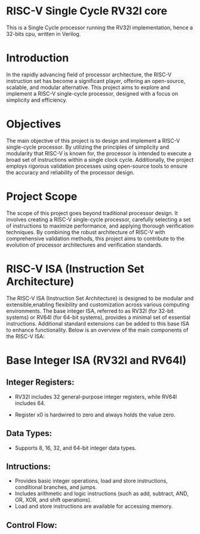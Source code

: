 # RISC-V Single Cycle RV32I core

This is a Single Cycle processor running the RV32I implementation, hence a 32-bits cpu, written in Verilog.

# Introduction

In the rapidly advancing field of processor architecture, the RISC-V instruction set has become a significant player, offering an open-source, scalable, and modular alternative. This project aims to explore and implement a RISC-V single-cycle processor, designed with a focus on simplicity and efficiency.

# Objectives

The main objective of this project is to design and implement a RISC-V single-cycle processor. By utilizing the principles of simplicity and modularity that RISC-V is known for, the processor is intended to execute a broad set of instructions within a single clock cycle. Additionally, the project employs rigorous validation processes using open-source tools to ensure the accuracy and reliability of the processor design.

# Project Scope

The scope of this project goes beyond traditional processor design. It involves creating a RISC-V single-cycle processor, carefully selecting a set of instructions to maximize performance, and applying thorough verification techniques. By combining the robust architecture of RISC-V with comprehensive validation methods, this project aims to contribute to the evolution of processor architectures and verification standards.

# RISC-V ISA (Instruction Set Architecture)

The RISC-V ISA (Instruction Set Architecture) is designed to be modular and extensible,enabling flexibility and customization across various computing environments. The base integer ISA, referred to as RV32I (for 32-bit systems) or RV64I (for 64-bit systems), provides a minimal set of essential instructions. Additional standard extensions can be added to this
base ISA to enhance functionality. Below is an overview of the main components of the RISC-V ISA:

# Base Integer ISA (RV32I and RV64I)

## Integer Registers:

* RV32I includes 32 general-purpose integer registers, while RV64I includes 64.
  
* Register x0 is hardwired to zero and always holds the value zero.

## Data Types:

* Supports 8, 16, 32, and 64-bit integer data types.

## Intructions:

* Provides basic integer operations, load and store instructions, conditional branches, and jumps.
* Includes arithmetic and logic instructions (such as add, subtract, AND, OR, XOR, and shift operations).
* Load and store instructions are available for accessing memory.

## Control Flow:

